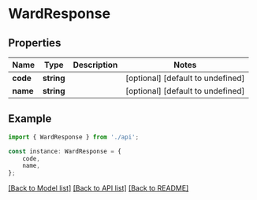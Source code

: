 # WardResponse


## Properties

Name | Type | Description | Notes
------------ | ------------- | ------------- | -------------
**code** | **string** |  | [optional] [default to undefined]
**name** | **string** |  | [optional] [default to undefined]

## Example

```typescript
import { WardResponse } from './api';

const instance: WardResponse = {
    code,
    name,
};
```

[[Back to Model list]](../README.md#documentation-for-models) [[Back to API list]](../README.md#documentation-for-api-endpoints) [[Back to README]](../README.md)
